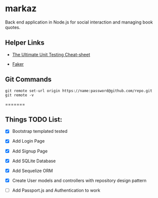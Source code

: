 # markaz
Back end application in Node.js for social interaction and managing book quotes. 



## Helper Links 
- [The Ultimate Unit Testing Cheat-sheet](https://gist.github.com/yoavniran/1e3b0162e1545055429e#chai)

- [Faker](https://www.npmjs.com/package/faker)


## Git Commands 

```
git remote set-url origin https://name:password@github.com/repo.git
git remote -v

```
=======
## Things TODO List:
 - [x] Bootstrap templated tested
 - [x] Add Login Page
 - [x] Add Signup Page
 - [x] Add SQLite Database
 - [x] Add Sequelize ORM
 - [x] Create User models and controllers with repository design pattern
 - [ ] Add Passport.js and Authentication to work

